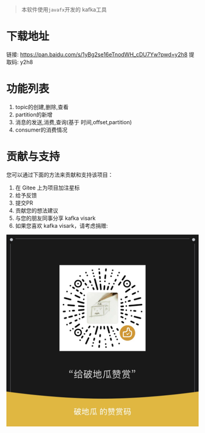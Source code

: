 > 本软件使用`javafx`开发的 kafka工具

# 下载地址
链接: https://pan.baidu.com/s/1yBg2se16eTnodWH_cDU7Yw?pwd=y2h8 提取码: y2h8

# 功能列表
1. topic的创建,删除,查看
2. partition的新增
3. 消息的发送,消费,查询(基于 时间,offset,partition)
4. consumer的消费情况

# 贡献与支持
您可以通过下面的方法来贡献和支持该项目：

1. 在 Gitee 上为项目加注星标
2. 给予反馈
3. 提交PR
4. 贡献您的想法建议
5. 与您的朋友同事分享 kafka visark
6. 如果您喜欢 kafka visark，请考虑捐赠:

 ![微信](doc/weixin.png)